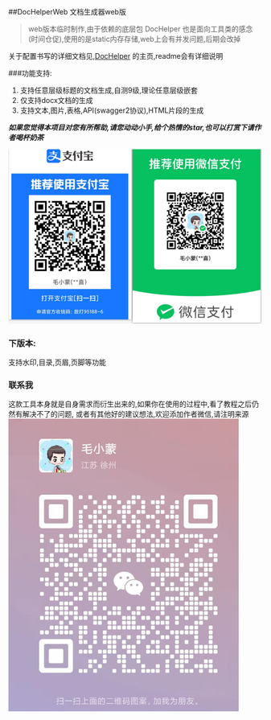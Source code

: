 ##DocHelperWeb 文档生成器web版
> web版本临时制作,由于依赖的底层包 DocHelper 也是面向工具类的感念(时间仓促),使用的是static内存存储,web上会有并发问题,后期会改掉


关于配置书写的详细文档见,[DocHelper](https://gitee.com/gaozexi/doc-helper) 的主页,readme会有详细说明

###功能支持:

1. 支持任意层级标题的文档生成,自测9级,理论任意层级嵌套
2. 仅支持docx文档的生成
3. 支持文本,图片,表格,API(swagger2协议),HTML片段的生成

***如果您觉得本项目对您有所帮助,请您动动小手,给个热情的star,也可以打赏下请作者喝杯奶茶***

![收款码](imgs/paycode.png)

### 下版本:
支持水印,目录,页眉,页脚等功能

### 联系我
这款工具本身就是自身需求而衍生出来的,如果你在使用的过程中,看了教程之后仍然有解决不了的问题,
或者有其他好的建议想法,欢迎添加作者微信,请注明来源
![微信](imgs/wx.png)
